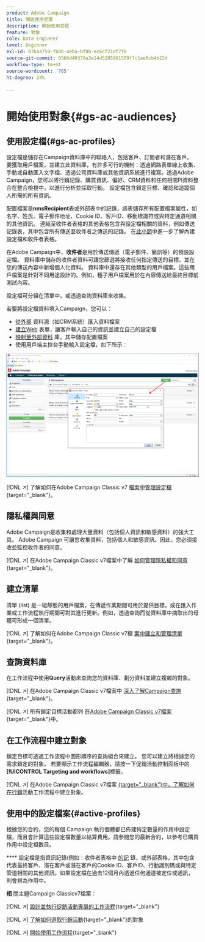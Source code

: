 ```yaml
---
product: Adobe Campaign
title: 開始使用受眾
description: 開始使用受眾
feature: 對象
role: Data Engineer
level: Beginner
exl-id: 07baa759-fb0b-4eba-bf8b-ec6cf21df7f8
source-git-commit: 0566d40370a3e14d5205861509f7c1ae8cb4b22d
workflow-type: tm+mt
source-wordcount: '765'
ht-degree: 24%

---
```


# 開始使用對象{#gs-ac-audiences}

## 使用設定檔{#gs-ac-profiles}

設定檔是儲存在Campaign資料庫中的聯絡人，包括客戶、訂閱者和潛在客戶。 要獲取用戶檔案，並建立此資料庫，有許多可行的機制：透過網路表單線上收集、手動或自動匯入文字檔、透過公司資料庫或其他資訊系統進行複寫。透過Adobe Campaign，您可以將行銷記錄、購買資訊、偏好、CRM資料和任何相關PI資料整合在整合檢視中，以進行分析並採取行動。 設定檔包含鎖定目標、確認和追蹤個人所需的所有資訊。

配置檔案是&#x200B;**nmsRecipient**&#x200B;表或外部表中的記錄，該表儲存所有配置檔案屬性，如名字、姓氏、電子郵件地址、Cookie ID、客戶ID、移動標識符或與特定通道相關的其他資訊。 連結至收件者表格的其他表格包含與設定檔相關的資料，例如傳送記錄表，其中包含所有傳送至收件者之傳送的記錄。 在[此小節](../dev/datamodel.md#ootb-profiles)中進一步了解內建設定檔和收件者表格。

在Adobe Campaign中，**收件者**&#x200B;是用於傳送傳遞（電子郵件、簡訊等）的預設設定檔。 資料庫中儲存的收件者資料可讓您篩選將接收任何指定傳送的目標，並在您的傳送內容中新增個人化資料。 資料庫中還存在其他類型的用戶檔案。這些用戶檔案是針對不同用途設計的。例如，種子用戶檔案用於在內容傳送給最終目標前測試內容。

設定檔可分組在清單中，或透過查詢資料庫來收集。


若要將設定檔資料填入Campaign，您可以：

* [從外部](import.md) 資料源（如CRM系統）匯入資料檔案
* [建立Web](../dev/webapps.md) 表單，讓客戶輸入自己的資訊並建立自己的設定檔
* [映射至外部資料](../connect/fda.md) 庫，其中儲存配置檔案
* 使用用戶端主控台手動輸入設定檔，如下所示：

![](assets/create-profile.png)


[!DNL :arrow_upper_right:] 了解如何在Adobe Campaign Classic v7 [檔案中管理設定檔](https://experienceleague.adobe.com/docs/campaign-classic/using/getting-started/profile-management/about-profiles.html){target=&quot;_blank&quot;}。


## 隱私權與同意

Adobe Campaign是收集和處理大量資料（包括個人資訊和敏感資料）的強大工具。 Adobe Campaign 可讓您收集資料，包括個人和敏感資訊。因此，您必須接收並監控收件者的同意。

[!DNL :arrow_upper_right:] 在Adobe Campaign Classic v7檔案中了解 [如何管理隱私權和同意](https://experienceleague.adobe.com/docs/campaign-classic/using/getting-started/privacy/privacy-and-recommendations.html){target=&quot;_blank&quot;}。

## 建立清單

清單 (list) 是一組靜態的用戶檔案，在傳遞作業期間可用於提供目標，或在匯入作業或工作流程執行期間可對其進行更新。例如，透過查詢而從資料庫中摘取出的母體可形成一個清單。

[!DNL :arrow_upper_right:] 了解如何在Adobe Campaign Classic v7檔 [案中建立和管理清單](https://experienceleague.adobe.com/docs/campaign-classic/using/getting-started/profile-management/creating-and-managing-lists.html){target=&quot;_blank&quot;}。

## 查詢資料庫

在工作流程中使用&#x200B;**Query**&#x200B;活動來查詢您的資料庫、劃分資料並建立複雜的對象。

[!DNL :arrow_upper_right:] 在Adobe Campaign Classic v7檔案中 [深入了解Campaign查詢](https://experienceleague.adobe.com/docs/campaign-classic/using/automating-with-workflows/introduction/targeting-data.html){target=&quot;_blank&quot;}。

[!DNL :arrow_upper_right:] 所有鎖定目標活動都列 [在Adobe Campaign Classic v7檔案](https://experienceleague.adobe.com/docs/campaign-classic/using/automating-with-workflows/targeting-activities/about-targeting-activities.html){target=&quot;_blank&quot;}中。

## 在工作流程中建立對象

鎖定目標可透過工作流程中圖形順序的查詢組合來建立。 您可以建立將根據您的需求鎖定的對象。 若要顯示工作流程編輯器，請按一下促銷活動控制面板中的&#x200B;**[!UICONTROL Targeting and workflows]**&#x200B;標籤。

[!DNL :arrow_upper_right:] 在Adobe Campaign Classic v7檔案 [{target=&quot;_blank&quot;}中，了解如何在行銷](https://experienceleague.adobe.com/docs/campaign-classic/using/orchestrating-campaigns/orchestrate-campaigns/marketing-campaign-target.html?lang=en#building-the-main-target-in-a-workflow)活動工作流程中建立對象。


## 使用中的設定檔案{#active-profiles}

根據您的合約，您的每個 Campaign 執行個體都已佈建特定數量的作用中設定檔，而且會計算這些設定檔數量以結算費用。請參閱您的最新合約，以參考已購買作用中設定檔數目。

**** 設定檔是指資訊記錄(例如：收件者表格中 [的記](../dev/datamodel.md) 錄，或外部表格，其中包含代表最終客戶、潛在客戶或潛在客戶的Cookie ID、客戶ID、行動識別碼或與特定管道相關的其他資訊。如果設定檔在過去12個月內透過任何通道被定位或通訊，則會視為作用中。

<!--
You can monitor the number of active profiles used on your instances directly from Campaign Control Panel. 

[!DNL :arrow_upper_right:] For more on this, refer to the [Control Panel documentation](https://docs.adobe.com/content/help/en/control-panel/using/performance-monitoring/active-profiles-monitoring.html).
-->

**相** 關主題Campaign Classicv7檔案：

[!DNL :arrow_upper_right:] [設計並執行促銷活動專屬的工作流程](https://experienceleague.adobe.com/docs/campaign-classic/using/automating-with-workflows/introduction/building-a-workflow.html){target=&quot;_blank&quot;}

[!DNL :arrow_upper_right:] [了解如何選取行銷活動](https://experienceleague.adobe.com/docs/campaign-classic/using/orchestrating-campaigns/orchestrate-campaigns/marketing-campaign-target.html){target=&quot;_blank&quot;}的對象

[!DNL :arrow_upper_right:] [開始使用工作流程](https://experienceleague.adobe.com/docs/campaign-classic/using/automating-with-workflows/introduction/about-workflows.html){target=&quot;_blank&quot;}
